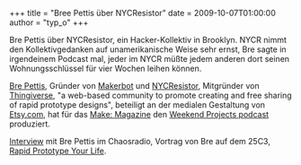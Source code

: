 +++
title = "Bree Pettis über NYCResistor"
date = 2009-10-07T01:00:00
author = "typ_o"
+++
  
Bre Pettis über NYCResistor, ein Hacker-Kollektiv in Brooklyn. NYCR
nimmt den Kollektivgedanken auf unamerikanische Weise sehr ernst, Bre
sagte in irgendeinem Podcast mal, jeder im NYCR müßte jedem anderen dort
seinen Wohnungsschlüssel für vier Wochen leihen können.  
  
[Bre Pettis](http://www.brepettis.com/), Gründer von
[Makerbot](http://www.makerbot.com/) und
[NYCResistor](http://www.nycresistor.com/), Mitgründer von
[Thingiverse](http://www.thingiverse.com/), "a web-based community to
promote creating and free sharing of rapid prototype designs", beteiligt
an der medialen Gestaltung von [Etsy.com](http://www.etsy.com/), hat für
das [Make: Magazine](http://makezine.com/) den [Weekend Projects
podcast](http://blog.makezine.com/archive/make_podcast/) produziert.  
  
[Interview](http://chaosradio.ccc.de/cri014.html) mit Bre Pettis im
Chaosradio, Vortrag von Bre auf dem 25C3, [Rapid Prototype Your
Life](http://chaosradio.ccc.de/25c3_m4v_3015.html).
